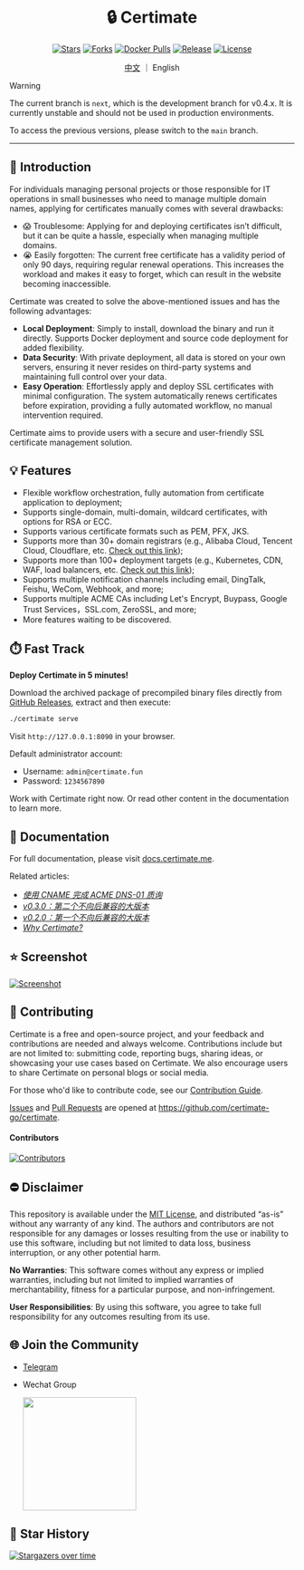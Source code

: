 <h1 align="center">🔒 Certimate</h1>

<div align="center">

[![Stars](https://img.shields.io/github/stars/certimate-go/certimate?style=flat)](https://github.com/certimate-go/certimate)
[![Forks](https://img.shields.io/github/forks/certimate-go/certimate?style=flat)](https://github.com/certimate-go/certimate)
[![Docker Pulls](https://img.shields.io/docker/pulls/certimate/certimate?style=flat)](https://hub.docker.com/r/certimate/certimate)
[![Release](https://img.shields.io/github/v/release/certimate-go/certimate?style=flat&sort=semver)](https://github.com/certimate-go/certimate/releases)
[![License](https://img.shields.io/github/license/certimate-go/certimate?style=flat)](https://mit-license.org/)

</div>

<div align="center">

[中文](README.md) ｜ English

</div>

> [!WARNING]
> The current branch is `next`, which is the development branch for v0.4.x. It is currently unstable and should not be used in production environments.
>
> To access the previous versions, please switch to the `main` branch.

---

## 🚩 Introduction

For individuals managing personal projects or those responsible for IT operations in small businesses who need to manage multiple domain names, applying for certificates manually comes with several drawbacks:

- 😱 Troublesome: Applying for and deploying certificates isn’t difficult, but it can be quite a hassle, especially when managing multiple domains.
- 😭 Easily forgotten: The current free certificate has a validity period of only 90 days, requiring regular renewal operations. This increases the workload and makes it easy to forget, which can result in the website becoming inaccessible.

Certimate was created to solve the above-mentioned issues and has the following advantages:

- **Local Deployment**: Simply to install, download the binary and run it directly. Supports Docker deployment and source code deployment for added flexibility.
- **Data Security**​: With private deployment, all data is stored on your own servers, ensuring it never resides on third-party systems and maintaining full control over your data.
- **Easy Operation**: Effortlessly apply and deploy SSL certificates with minimal configuration. The system automatically renews certificates before expiration, providing a fully automated workflow, no manual intervention required.

Certimate aims to provide users with a secure and user-friendly SSL certificate management solution.

## 💡 Features

- Flexible workflow orchestration, fully automation from certificate application to deployment;
- Supports single-domain, multi-domain, wildcard certificates, with options for RSA or ECC.
- Supports various certificate formats such as PEM, PFX, JKS.
- Supports more than 30+ domain registrars (e.g., Alibaba Cloud, Tencent Cloud, Cloudflare, etc. [Check out this link](https://docs.certimate.me/en/docs/reference/providers#supported-dns-providers));
- Supports more than 100+ deployment targets (e.g., Kubernetes, CDN, WAF, load balancers, etc. [Check out this link](https://docs.certimate.me/en/docs/reference/providers#supported-hosting-providers));
- Supports multiple notification channels including email, DingTalk, Feishu, WeCom, Webhook, and more;
- Supports multiple ACME CAs including Let's Encrypt, Buypass, Google Trust Services，SSL.com, ZeroSSL, and more;
- More features waiting to be discovered.

## ⏱️ Fast Track

**Deploy Certimate in 5 minutes!**

Download the archived package of precompiled binary files directly from [GitHub Releases](https://github.com/certimate-go/certimate/releases), extract and then execute:

```bash
./certimate serve
```

Visit `http://127.0.0.1:8090` in your browser.

Default administrator account:

- Username: `admin@certimate.fun`
- Password: `1234567890`

Work with Certimate right now. Or read other content in the documentation to learn more.

## 📄 Documentation

For full documentation, please visit [docs.certimate.me](https://docs.certimate.me/en/).

Related articles:

- [_使用 CNAME 完成 ACME DNS-01 质询_](https://docs.certimate.me/blog/cname)
- [_v0.3.0：第二个不向后兼容的大版本_](https://docs.certimate.me/blog/v0.3.0)
- [_v0.2.0：第一个不向后兼容的大版本_](https://docs.certimate.me/blog/v0.2.0)
- [_Why Certimate?_](https://docs.certimate.me/blog/why-certimate)

## ⭐ Screenshot

[![Screenshot](https://i.imgur.com/4DAUKEE.gif)](https://www.youtube.com/watch?v=am_yzdfyNOE)

## 🤝 Contributing

Certimate is a free and open-source project, and your feedback and contributions are needed and always welcome. Contributions include but are not limited to: submitting code, reporting bugs, sharing ideas, or showcasing your use cases based on Certimate. We also encourage users to share Certimate on personal blogs or social media.

For those who'd like to contribute code, see our [Contribution Guide](./CONTRIBUTING_EN.md).

[Issues](https://github.com/certimate-go/certimate/issues) and [Pull Requests](https://github.com/certimate-go/certimate/pulls) are opened at https://github.com/certimate-go/certimate.

#### Contributors

[![Contributors](https://contrib.rocks/image?repo=certimate-go/certimate)](https://github.com/certimate-go/certimate/graphs/contributors)

## ⛔ Disclaimer

This repository is available under the [MIT License](https://opensource.org/licenses/MIT), and distributed “as-is” without any warranty of any kind. The authors and contributors are not responsible for any damages or losses resulting from the use or inability to use this software, including but not limited to data loss, business interruption, or any other potential harm.

**No Warranties**: This software comes without any express or implied warranties, including but not limited to implied warranties of merchantability, fitness for a particular purpose, and non-infringement.

**User Responsibilities**: By using this software, you agree to take full responsibility for any outcomes resulting from its use.

## 🌐 Join the Community

- [Telegram](https://t.me/+ZXphsppxUg41YmVl)
- Wechat Group

  <img src="https://i.imgur.com/zSHEoIm.png" width="200"/>

## 🚀 Star History

[![Stargazers over time](https://starchart.cc/certimate-go/certimate.svg?variant=adaptive)](https://starchart.cc/certimate-go/certimate)
